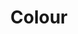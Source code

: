 ---
layout: collection
title: "Colour"
description: "Colour guidance for data visualisations at the NHSBSA"
tags: data-viz-home
order: 50
collection_tag: dv-colour
pagination:
  data: collections.dv-colour
  size: 30
  alias: articles
---